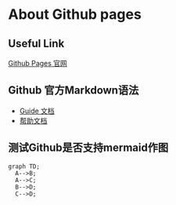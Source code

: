 # About Github pages

## Useful Link

[Github Pages 官网](https://pages.github.com/])


## Github 官方Markdown语法
* [Guide 文档](https://guides.github.com/features/mastering-markdown/)
* [帮助文档](https://help.github.com/en/articles/basic-writing-and-formatting-syntax)


## 测试Github是否支持mermaid作图

```mermaid
graph TD;
  A-->B;
  A-->C;
  B-->D;
  C-->D;
```
